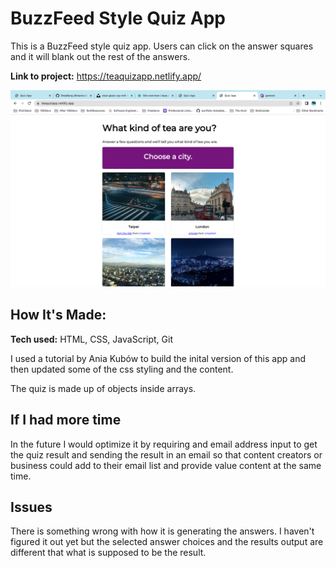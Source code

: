 # BuzzFeed Style Quiz App

This is a BuzzFeed style quiz app. Users can click on the answer squares and it will blank out the rest of the answers.

**Link to project:** 
https://teaquizapp.netlify.app/

![alt tag](https://github.com/BreaBang/QuizApp/blob/main/Screen%20Shot%202022-08-15%20at%205.13.32%20PM.png)

## How It's Made:

**Tech used:** HTML, CSS, JavaScript, Git

I used a tutorial by Ania Kubów to build the inital version of this app and then updated some of the css styling and the content.

The quiz is made up of objects inside arrays. 

## If I had more time

In the future I would optimize it by requiring and email address input to get the quiz result and sending the result in an email so that content creators or business could add to their email list and provide value content at the same time. 

## Issues

There is something wrong with how it is generating the answers. I haven't figured it out yet but the selected answer choices and the results output are different that what is supposed to be the result. 
